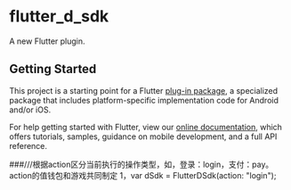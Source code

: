 # flutter_d_sdk

A new Flutter plugin.

## Getting Started

This project is a starting point for a Flutter
[plug-in package](https://flutter.dev/developing-packages/),
a specialized package that includes platform-specific implementation code for
Android and/or iOS.

For help getting started with Flutter, view our 
[online documentation](https://flutter.dev/docs), which offers tutorials, 
samples, guidance on mobile development, and a full API reference.


###///根据action区分当前执行的操作类型，如，登录：login，支付：pay。action的值钱包和游戏共同制定
 1，var dSdk = FlutterDSdk(action: "login");
